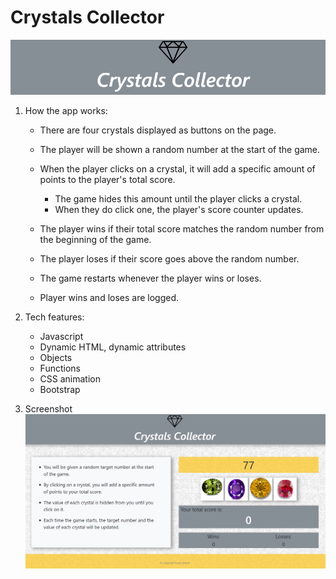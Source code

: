 # Crystals Collector

![Crystal Collector](/Title.PNG)


1. How the app works:

   * There are four crystals displayed as buttons on the page.

   * The player will be shown a random number at the start of the game.

   * When the player clicks on a crystal, it will add a specific amount of points to the player's total score. 

     * The game hides this amount until the player clicks a crystal.
     * When they do click one, the player's score counter updates.

   * The player wins if their total score matches the random number from the beginning of the game.

   * The player loses if their score goes above the random number.

   * The game restarts whenever the player wins or loses.

   * Player wins and loses are logged.

2. Tech features:

   * Javascript
   * Dynamic HTML, dynamic attributes
   * Objects
   * Functions
   * CSS animation
   * Bootstrap



3. Screenshot
![Crystal Collector](/screenshot.PNG)

